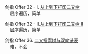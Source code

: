 剑指 Offer 32 - I. [从上到下打印二叉树](https://leetcode.cn/problems/cong-shang-dao-xia-da-yin-er-cha-shu-lcof/)  
&nbsp;&nbsp;&nbsp;&nbsp;层序遍历，简单

剑指 Offer 32 - II.[从上到下打印二叉树 II](https://leetcode.cn/problems/cong-shang-dao-xia-da-yin-er-cha-shu-ii-lcof/)  
&nbsp;&nbsp;&nbsp;&nbsp;层序遍历，简单

剑指 Offer 36. [二叉搜索树与双向链表](https://leetcode.cn/problems/er-cha-sou-suo-shu-yu-shuang-xiang-lian-biao-lcof/)  
&nbsp;&nbsp;&nbsp;&nbsp;难，不会
